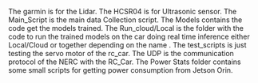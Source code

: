 The garmin is for the Lidar.
The HCSR04 is for Ultrasonic sensor.
The Main_Script is the main data Collection script.
The Models contains the code get the models trained.
The Run_cloud/Local is the folder with the code to run the trained models on the car doing real time inference either Local/Cloud or together depending on the name .
The test_scripts is just testing the servo motor of the rc_car.
The UDP is the communication protocol of the NERC with the RC_Car.
The Power Stats folder contains some small scripts for getting power consumption from Jetson Orin.
